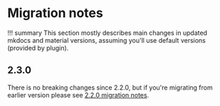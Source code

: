 # Migration notes

!!! summary
    This section mostly describes main changes in updated mkdocs and material
    versions, assuming you'll use default versions (provided by plugin).

## 2.3.0

There is no breaking changes since 2.2.0, but if you're migrating from earlier version please see
[2.2.0 migration notes](https://xvik.github.io/gradle-mkdocs-plugin/2.2.0/about/migration/).
